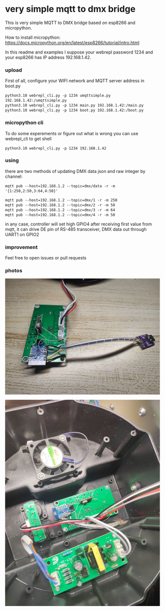 # very simple mqtt to dmx bridge

This is very simple MQTT to DMX bridge based on esp8266 and micropython.

How to install micropython: https://docs.micropython.org/en/latest/esp8266/tutorial/intro.html

In this readme and examples I suppose your webrepl password 1234 and your esp8266 has IP address 192.168.1.42.


### upload

First of all, configure your WIFI network and MQTT server address in boot.py

```
python3.10 webrepl_cli.py -p 1234 umqttsimple.py 192.168.1.42:/umqttsimple.py
python3.10 webrepl_cli.py -p 1234 main.py 192.168.1.42:/main.py
python3.10 webrepl_cli.py -p 1234 boot.py 192.168.1.42:/boot.py
```

### micropython cli

To do some experements or figure out what is wrong you can use webrepl_cli to get shell

```
python3.10 webrepl_cli.py -p 1234 192.168.1.42
```

### using

there are two methods of updating DMX data json and raw integer by channel:

```
mqtt pub --host=192.168.1.2 --topic=dmx/data -r -m '{1:250,2:50,3:64,4:50}'
```

```
mqtt pub --host=192.168.1.2 --topic=dmx/1 -r -m 250
mqtt pub --host=192.168.1.2 --topic=dmx/2 -r -m 50
mqtt pub --host=192.168.1.2 --topic=dmx/3 -r -m 64
mqtt pub --host=192.168.1.2 --topic=dmx/4 -r -m 50
```

in any case, controller will set high GPIO4 after receiving first value from mqtt, it can drive DE
pin of RS-485 transceiver, DMX data out through UART1 on GPIO2


### improvement

Feel free to open issues or pull requests

### photos

![modified DMX PAR's board](photos/1.jpg)

![installed to DMX PAR's case](photos/2.jpg)

